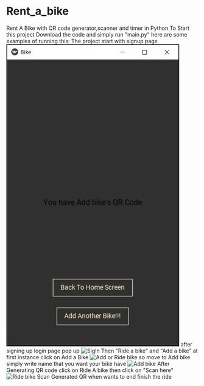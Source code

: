 # Rent_a_bike
 Rent A Bike with QR code generator,scanner and timer in Python
To Start this project Download the code
and simply run "main.py"
here are some examples of running this:
The project start with signup page
![Signup](https://github.com/ahmed-dev-tech/Rent_a_bike/blob/main/BikeProject/examples/RentABike-GenerateQR.PNG)
after signing up 
login page pop up
![SigIn](C:\Users\hh\Desktop\RentABike-SignIN.PNG)
Then "Ride a bike" and "Add a bike"
at first instance click on Add a Bike
![Add or Ride bike](C:\Users\hh\Desktop\RentABikeOutput.PNG)
so move to Add bike
simply write name that you want your bike have
![Add bike](C:\Users\hh\Desktop\RentABikeOutput.PNG)
After Generating QR code
click on Ride A bike then click on "Scan here"
![Ride bike](C:\Users\hh\Desktop\RentABikeRide.PNG)
Scan Generated QR when wants to end finish the ride
